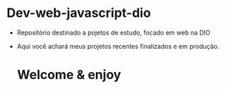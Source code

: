 # Dev-web-javascript-dio

* Repositório destinado a pojetos de estudo, focado em web na DIO

- Aqui você achará meus projetos recentes finalizados e em produção.

    # Welcome & enjoy 